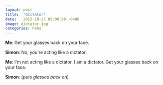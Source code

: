 ```yaml
---
layout: post
title:  "Dictator"
date:   2015-10-25 00:00:00 -0400
image: dictator.jpg
categories: haha
---
```


**Me**: Get your glasses back on your face.

**Simon**: No, you're acting like a dictator.

**Me**: I'm not acting like a dictator. I am a dictator. Get your glasses back on your face.

**Simon**: (*puts glasses back on*)
